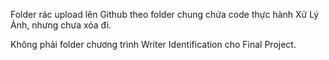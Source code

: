 Folder rác upload lên Github theo folder chung chứa code thực hành Xử Lý Ảnh, nhưng chưa xóa đi.

Không phải folder chương trình Writer Identification cho Final Project.
